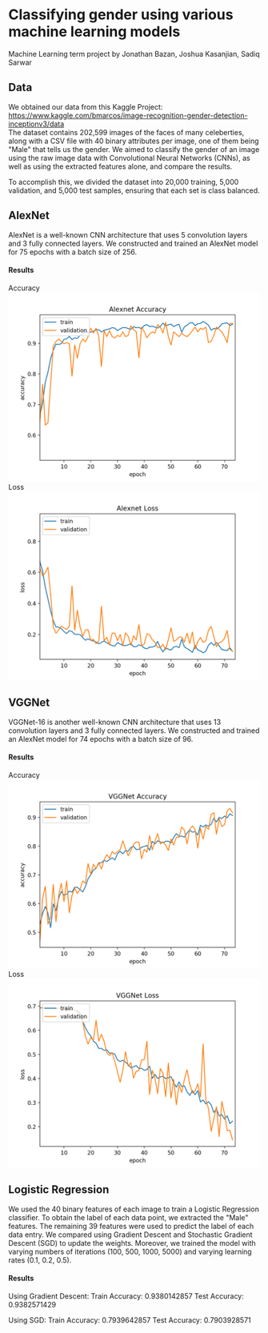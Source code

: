 # Classifying gender using various machine learning models
Machine Learning term project by Jonathan Bazan, Joshua Kasanjian, Sadiq Sarwar

## Data
We obtained our data from this Kaggle Project:   
https://www.kaggle.com/bmarcos/image-recognition-gender-detection-inceptionv3/data   
The dataset contains 202,599 images of the faces of many celeberties, along with a CSV file with 40 binary
attributes per image, one of them being "Male" that tells us the gender. We aimed to classify the gender of an image using
the raw image data with Convolutional Neural Networks (CNNs), as well as using the extracted features alone, and compare the results.  
   
To accomplish this, we divided the dataset into 20,000 training, 5,000 validation, and 5,000 test samples, ensuring that 
each set is class balanced.

## AlexNet
AlexNet is a well-known CNN architecture that uses 5 convolution layers and 3 fully connected layers. We constructed and trained
an AlexNet model for 75 epochs with a batch size of 256.
#### Results
Accuracy
![](graphs/alexnet-a.png)
Loss
![](graphs/alexnet-l.png)



## VGGNet
VGGNet-16 is another well-known CNN architecture that uses 13 convolution layers and 3 fully connected layers. We constructed and trained
an AlexNet model for 74 epochs with a batch size of 96.
#### Results
Accuracy
![](graphs/vgg-a.png)
Loss
![](graphs/vgg-l.png)

## Logistic Regression
We used the 40 binary features of each image to train a Logistic Regression classifier. To obtain the 
label of each data point, we extracted the "Male" features. The remaining 39 features were used to 
predict the label of each data entry. We compared using Gradient Descent and Stochastic Gradient Descent (SGD) 
to update the weights. Moreover, we trained the model with varying numbers of iterations (100, 500, 1000, 5000) 
and varying learning rates (0.1, 0.2, 0.5).   
   
#### Results
Using Gradient Descent: 
Train Accuracy: 0.9380142857
Test Accuracy: 0.9382571429   
   
Using SGD: 
Train Accuracy: 0.7939642857
Test Accuracy: 0.7903928571   
